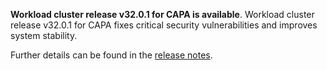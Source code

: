 **Workload cluster release v32.0.1 for CAPA is available**. Workload cluster release v32.0.1 for CAPA fixes critical security vulnerabilities and improves system stability.

Further details can be found in the [release notes](https://docs.giantswarm.io/changes/workload-cluster-releases-capa/releases/aws-32.0.1).
